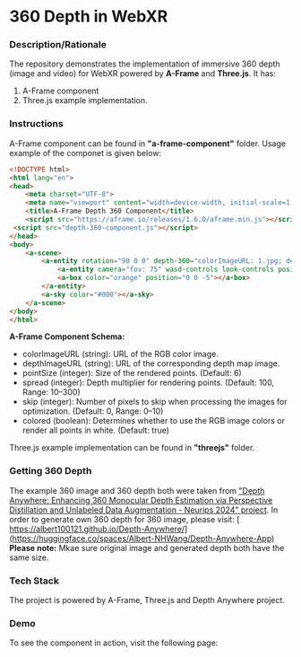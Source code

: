 # 360 Depth in WebXR

### Description/Rationale
The repository demonstrates the implementation of immersive 360 depth (image and video) for WebXR powered by **A-Frame** and **Three.js**. It has: 
1. A-Frame component
2. Three.js example implementation.

### Instructions
A-Frame component can be found in <b>"a-frame-component"</b> folder. Usage example of the componet is given below:
```html
<!DOCTYPE html>
<html lang="en">
<head>
    <meta charset="UTF-8">
    <meta name="viewport" content="width=device-width, initial-scale=1.0">
    <title>A-Frame Depth 360 Component</title>
    <script src="https://aframe.io/releases/1.6.0/aframe.min.js"></script>
 <script src="depth-360-component.js"></script>
</head>
<body>
    <a-scene>     
        <a-entity rotation="90 0 0" depth-360="colorImageURL: 1.jpg; depthImageURL: 1depth.jpg; spread: 10; pointSize: 10; skip: 1; colored: true">
            <a-entity camera="fov: 75" wasd-controls look-controls position="0 0 1"></a-entity>
            <a-box color="orange" position="0 0 -5"></a-box>
        </a-entity>
        <a-sky color="#000"></a-sky>
    </a-scene>
</body>
</html>
```
<b>A-Frame Component Schema:</b>
* colorImageURL (string): URL of the RGB color image.
* depthImageURL (string): URL of the corresponding depth map image.
* pointSize (integer): Size of the rendered points. (Default: 6)
* spread (integer): Depth multiplier for rendering points. (Default: 100, Range: 10–300)
* skip (integer): Number of pixels to skip when processing the images for optimization. (Default: 0, Range: 0–10)
* colored (boolean): Determines whether to use the RGB image colors or render all points in white. (Default: true)

Three.js example implementation can be found in <b>"threejs"</b> folder.

### Getting 360 Depth
The example 360 image and 360 depth both were taken from <a href="https://albert100121.github.io/Depth-Anywhere/">"Depth Anywhere: Enhancing 360 Monocular Depth Estimation via Perspective Distillation and Unlabeled Data Augmentation - Neurips 2024" project</a>.
In order to generate own 360 depth for 360 image, please visit: [ https://albert100121.github.io/Depth-Anywhere/](https://huggingface.co/spaces/Albert-NHWang/Depth-Anywhere-App) 
<b>Please note:</b> Mkae sure original image and generated depth both have the same size.


### Tech Stack
The project is powered by A-Frame, Three.js and Depth Anywhere project.

### Demo
To see the component in action, visit the following page:
